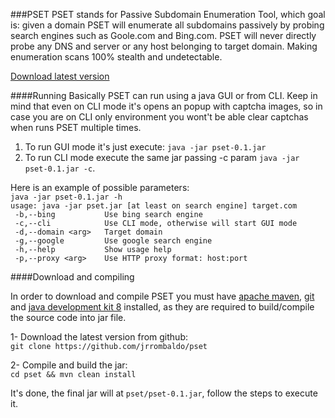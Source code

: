 ###PSET
PSET stands for Passive Subdomain Enumeration Tool, which goal is: given a domain PSET will enumerate all subdomains passively by probing search engines such as Goole.com and Bing.com. PSET will never directly probe any DNS and server or any host belonging to target domain. Making enumeration scans 100% stealth and undetectable.

[Download latest version](https://github.com/jrrombaldo/pset/blob/master/pset-0.1.jar)

####Running
Basically PSET can run using a java GUI or from CLI. Keep in mind that even on CLI mode it's opens an popup with captcha images, so in case you are on CLI only environment you wont't be able clear captchas when runs PSET multiple times.

1. To run GUI mode it's just execute: `java -jar pset-0.1.jar `
2. To run CLI mode execute the same jar passing -c param `java -jar pset-0.1.jar -c`. 

Here is an example of possible parameters:  
`java -jar pset-0.1.jar -h`  
`usage: java -jar pset.jar [at least on search engine] target.com`  
` -b,--bing           Use bing search engine`  
` -c,--cli            Use CLI mode, otherwise will start GUI mode`  
` -d,--domain <arg>   Target domain`  
` -g,--google         Use google search engine`  
` -h,--help           Show usage help`  
` -p,--proxy <arg>    Use HTTP proxy format: host:port`  



####Download and compiling

In order to download and compile PSET you must have [apache maven](https://maven.apache.org/download.cgi), [git](https://git-scm.com/downloads) and [java development kit 8](http://www.oracle.com/technetwork/java/javase/downloads/jdk8-downloads-2133151.html) installed, as they are required to build/compile the source code into jar file.

1- Download the latest version from github:   
 `git clone https://github.com/jrrombaldo/pset`

2- Compile and build the jar:  
 `cd pset && mvn clean install`


It's done, the final jar will at `pset/pset-0.1.jar`, follow the steps to execute it.

